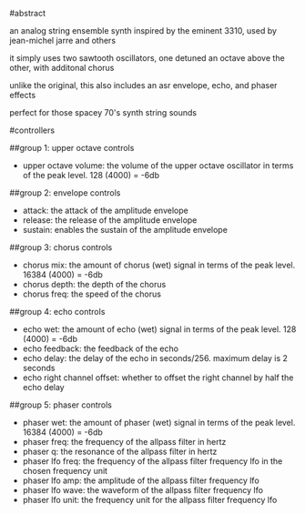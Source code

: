 #abstract

an analog string ensemble synth inspired by the eminent 3310, used by jean-michel jarre and others

it simply uses two sawtooth oscillators, one detuned an octave above the other, with additonal chorus

unlike the original, this also includes an asr envelope, echo, and phaser effects

perfect for those spacey 70's synth string sounds

#controllers

##group 1: upper octave controls

- upper octave volume: the volume of the upper octave oscillator in terms of the peak level. 128 (4000) = -6db

##group 2: envelope controls

- attack: the attack of the amplitude envelope
- release: the release of the amplitude envelope
- sustain: enables the sustain of the amplitude envelope

##group 3: chorus controls

- chorus mix: the amount of chorus (wet) signal in terms of the peak level. 16384 (4000) = -6db
- chorus depth: the depth of the chorus
- chorus freq: the speed of the chorus

##group 4: echo controls

- echo wet: the amount of echo (wet) signal in terms of the peak level. 128 (4000) = -6db
- echo feedback: the feedback of the echo
- echo delay: the delay of the echo in seconds/256. maximum delay is 2 seconds
- echo right channel offset: whether to offset the right channel by half the echo delay

##group 5: phaser controls

- phaser wet: the amount of phaser (wet) signal in terms of the peak level. 16384 (4000) = -6db
- phaser freq: the frequency of the allpass filter in hertz
- phaser q: the resonance of the allpass filter in hertz
- phaser lfo freq: the frequency of the allpass filter frequency lfo in the chosen frequency unit
- phaser lfo amp: the amplitude of the allpass filter frequency lfo
- phaser lfo wave: the waveform of the allpass filter frequency lfo
- phaser lfo unit: the frequency unit for the allpass filter frequency lfo